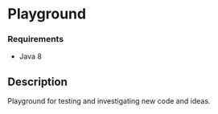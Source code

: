 Playground
========

### Requirements

* Java 8

## Description

Playground for testing and investigating new code and ideas.
